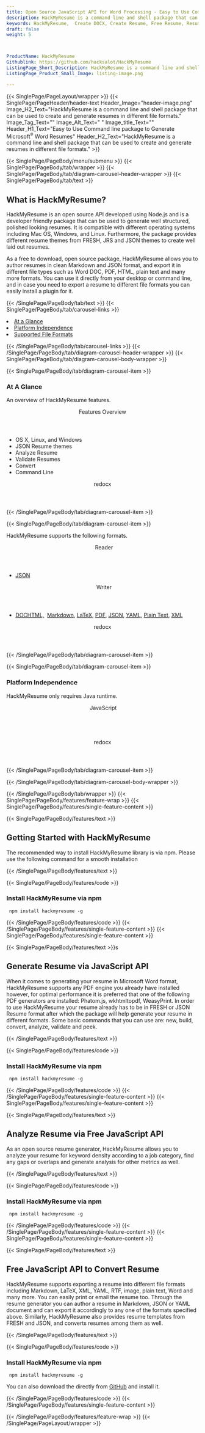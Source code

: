 ```yaml
---
title: Open Source JavaScript API for Word Processing - Easy to Use Command line package to Generate Word
description: HackMyResume is a command line and shell package that can be used to create and generate resumes in different file formats
keywords: HackMyResume,  Create DOCX, Create Resume, Free Resume, Resume API, Analyze Resume, Free API, Free APIs, Free JavaScript APIs, Free DOCX APIs, Free DOCX JavaScript API, Open Source JavaScript API, JavaScript APIS, Create DOCX using JavaScript, Convert DOCX using JQuery, Angualr, JS, Free JS API, JS API
draft: false
weight: 5



ProductName: HackMyResume
Githublink: https://github.com/hacksalot/HackMyResume
ListingPage_Short_Description: HackMyResume is a command line and shell package that can be used to create and generate resumes in different file formats.
ListingPage_Product_Small_Image: listing-image.png 

---
```


{{< SinglePage/PageLayout/wrapper >}}
{{< SinglePage/PageHeader/header-text
Header_Image="header-image.png"
Image_H2_Text="HackMyResume is a command line and shell package that can be used to create and generate resumes in different file formats."
Image_Tag_Text=""
Image_Alt_Text=" "
Image_title_Text=""
Header_H1_Text="Easy to Use Command line package to Generate Microsoft<sup>®</sup> Word Resumes"
Header_H2_Text="HackMyResume is a command line and shell package that can be used to create and generate resumes in different file formats." >}}

{{< SinglePage/PageBody/menu/submenu >}}
{{< SinglePage/PageBody/tab/wrapper >}}
{{< SinglePage/PageBody/tab/diagram-carousel-header-wrapper >}}
{{< SinglePage/PageBody/tab/text >}}



<h2 class="h2title">What is HackMyResume?</h2>
<p>HackMyResume is an open source API developed using Node.js and is a developer friendly package that can be used to generate well structured, polished looking resumes. It is compatible with different operating systems including Mac OS, Windows, and Linux. Furthermore, the package provides different resume themes from FRESH, JRS and JSON themes to create well laid out resumes.</p>
<p>As a free to download, open source package, HackMyResume allows you to author resumes in clean Markdown and JSON format, and export it in different file types such as Word DOC, PDF, HTML, plain text and many more formats. You can use it directly from your desktop or command line, and in case you need to export a resume to different file formats you can easily install a plugin for it.</p>

{{< /SinglePage/PageBody/tab/text >}}
{{< SinglePage/PageBody/tab/carousel-links >}}

<li data-target="#diagramcarousel" data-slide-to="0"><a href="#">At a Glance</a></li>
<li data-target="#diagramcarousel" data-slide-to="2"><a href="#">Platform Independence</a></li>
<li data-target="#diagramcarousel" data-slide-to="1"><a class="activetab" href="#">Supported File Formats</a></li>


{{< /SinglePage/PageBody/tab/carousel-links >}}
{{< /SinglePage/PageBody/tab/diagram-carousel-header-wrapper >}}
{{< SinglePage/PageBody/tab/diagram-carousel-body-wrapper >}}

{{< SinglePage/PageBody/tab/diagram-carousel-item >}}
<h3>At A Glance</h3>
<p>An overview of HackMyResume features.</p>
<div class="diagram1 d1-poi">
<div class="d1-row">
<div class="d1-col d1-right"><header>Features Overview</header>
<ul>
<li>OS X, Linux, and Windows</li>
<li>JSON Resume themes</li>
<li>Analyze Resume</li>
<li>Validate Resumes</li>
<li>Convert</li>
<li>Command Line</li>
</ul>
</div>
</div>
<!--/row-->
<div class="d1-logo" style="border: none;"><header>redocx</header><footer><small></small></footer></div>
<!--/logo--></div>
<!--/diagram1-->
{{< /SinglePage/PageBody/tab/diagram-carousel-item >}}

{{< SinglePage/PageBody/tab/diagram-carousel-item >}}
<p>HackMyResume supports the following formats.</p>
<div class="diagram1 d2  d1-poi">
<div class="d1-row">
<div class="d1-col d1-left"><header><i class="fa fa-arrows-v "> </i> Reader</header>
<ul>
<li><a href="https://docs.fileformat.com/web/json/">JSON</a></li>
</ul>
</div>
<!--/left-->
<div class="d1-col d1-right"><header><i class="fa  fa-long-arrow-down"> </i> Writer</header>
<ul>
<li><a href="https://docs.fileformat.com/word-processing/doc/">DOC</a><a href="https://docs.fileformat.com/web/html/">HTML,</a>  <a href="https://docs.fileformat.com/word-processing/md/">Markdown</a>, <a href="https://docs.fileformat.com/page-description-language/tex/">LaTeX</a>, <a href="https://docs.fileformat.com/pdf/">PDF</a>, <a href="https://docs.fileformat.com/web/json/">JSON</a>, <a href="https://docs.fileformat.com/programming/yaml/">YAML</a>, <a href="https://docs.fileformat.com/word-processing/txt/">Plain Text</a>, <a href="https://docs.fileformat.com/web/xml/">XML</a></li>
</ul>
</div>
<!--/right--></div>
<!--/row-->
<div class="d1-logo" style="border: none;"><header>redocx</header><footer><small></small></footer></div>
<!--/logo--></div>
<!--/diagram2-->
{{< /SinglePage/PageBody/tab/diagram-carousel-item >}}

{{< SinglePage/PageBody/tab/diagram-carousel-item >}}
<h3>Platform Independence</h3>
<p>HackMyResume only requires Java runtime.</p>
<div class="diagram1 d1-poi">
<div class="d1-row">
<div class="d1-col d1-left"><header><i class="fa fa-cubes"> </i>JavaScript</header></div>
<!--/left-->
<div class="d1-col d1-right"> </div>
<!--/right--></div>
<!--/row-->
<div class="d1-logo" style="border: none;"><header>redocx</header><footer><small></small></footer></div>
<!--/logo--></div>
<!--/diagram2 -->
{{< /SinglePage/PageBody/tab/diagram-carousel-item >}}

{{< /SinglePage/PageBody/tab/diagram-carousel-body-wrapper >}}

{{< /SinglePage/PageBody/tab/wrapper >}}
{{< SinglePage/PageBody/features/feature-wrap >}}
{{< SinglePage/PageBody/features/single-feature-content >}}

{{< SinglePage/PageBody/features/text >}}
<h2 class="h2title">Getting Started with HackMyResume</h2>
<p>The recommended way to install HackMyResume library is via npm. Please use the following command for a smooth installation</p>
{{< /SinglePage/PageBody/features/text >}}

{{< SinglePage/PageBody/features/code >}}
<h3><strong>Install HackMyResume via npm</strong></h3>
<pre><code class="html"> npm install hackmyresume -g </code></pre>


{{< /SinglePage/PageBody/features/code >}}
{{< /SinglePage/PageBody/features/single-feature-content >}}
{{< SinglePage/PageBody/features/single-feature-content >}}

{{< SinglePage/PageBody/features/text >}}s
<h2 class="h2title">Generate Resume via JavaScript API</h2>
<p>When it comes to generating your resume in Microsoft Word format, HackMyResume supports any PDF engine you already have installed however, for optimal performance it is preferred that one of the following PDF generators are installed: Phatom.js, wkhtmltopdf, WeasyPrint. In order to use HackMyResume your resume already has to be in FRESH or JSON Resume format after which the package will help generate your resume in different formats. Some basic commands that you can use are: new, build, convert, analyze, validate and peek.</p>

{{< /SinglePage/PageBody/features/text >}}

{{< SinglePage/PageBody/features/code >}}
<h3><strong>Install HackMyResume via npm</strong></h3>
<pre><code class="html"> npm install hackmyresume -g </code></pre>



{{< /SinglePage/PageBody/features/code >}}
{{< /SinglePage/PageBody/features/single-feature-content >}}
{{< SinglePage/PageBody/features/single-feature-content >}}

{{< SinglePage/PageBody/features/text >}}
<h2 class="h2title">Analyze Resume via Free JavaScript API</h2>
<p>As an open source resume generator, HackMyResume allows you to analyze your resume for keyword density according to a job category, find any gaps or overlaps and generate analysis for other metrics as well.</p>

{{< /SinglePage/PageBody/features/text >}}

{{< SinglePage/PageBody/features/code >}}
<h3><strong>Install HackMyResume via npm</strong></h3>
<pre><code class="html"> npm install hackmyresume -g </code></pre>

{{< /SinglePage/PageBody/features/code >}}
{{< /SinglePage/PageBody/features/single-feature-content >}}
{{< SinglePage/PageBody/features/single-feature-content >}}

{{< SinglePage/PageBody/features/text >}}
<h2 class="h2title">Free JavaScript API to Convert Resume</h2>
<p>HackMyResume supports exporting a resume into different file formats including Markdown, LaTeX, XML, YAML, RTF, image, plain text, Word and many more. You can easily print or email the resume too. Through the resume generator you can author a resume in Markdown, JSON or YAML document and can export it accordingly to any one of the formats specified above. Similarly, HackMyResume also provides resume templates from FRESH and JSON, and converts resumes among them as well.</p>

{{< /SinglePage/PageBody/features/text >}}

{{< SinglePage/PageBody/features/code >}}
<h3><strong>Install HackMyResume via npm</strong></h3>
<pre><code class="html"> npm install hackmyresume -g </code></pre>
<p>You can also download the directly from <a href="https://github.com/hacksalot/HackMyResume/archive/refs/heads/master.zip">GitHub</a> and install it.</p>


{{< /SinglePage/PageBody/features/code >}}
{{< /SinglePage/PageBody/features/single-feature-content >}}

{{< /SinglePage/PageBody/features/feature-wrap >}}
{{< /SinglePage/PageLayout/wrapper >}}